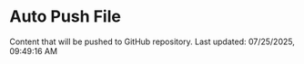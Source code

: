 # Auto Push File

Content that will be pushed to GitHub repository.
Last updated: 07/25/2025, 09:49:16 AM